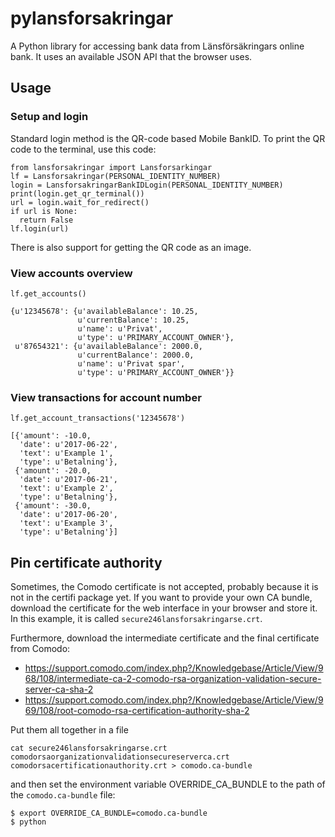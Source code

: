 # pylansforsakringar

A Python library for accessing bank data from Länsförsäkringars online bank. It uses an available JSON API that the browser uses.

## Usage

### Setup and login

Standard login method is the QR-code based Mobile BankID. To print the QR code to the terminal, use this code:

```
from lansforsakringar import Lansforsarkingar
lf = Lansforsakringar(PERSONAL_IDENTITY_NUMBER)
login = LansforsakringarBankIDLogin(PERSONAL_IDENTITY_NUMBER)
print(login.get_qr_terminal())
url = login.wait_for_redirect()
if url is None:
  return False
lf.login(url)
```

There is also support for getting the QR code as an image.


### View accounts overview

```
lf.get_accounts()

{u'12345678': {u'availableBalance': 10.25,
               u'currentBalance': 10.25,
               u'name': u'Privat',
               u'type': u'PRIMARY_ACCOUNT_OWNER'},
 u'87654321': {u'availableBalance': 2000.0,
               u'currentBalance': 2000.0,
               u'name': u'Privat spar',
               u'type': u'PRIMARY_ACCOUNT_OWNER'}}
```

### View transactions for account number

```
lf.get_account_transactions('12345678')

[{'amount': -10.0,
  'date': u'2017-06-22',
  'text': u'Example 1',
  'type': u'Betalning'},
 {'amount': -20.0,
  'date': u'2017-06-21',
  'text': u'Example 2',
  'type': u'Betalning'},
 {'amount': -30.0,
  'date': u'2017-06-20',
  'text': u'Example 3',
  'type': u'Betalning'}]
```

## Pin certificate authority
Sometimes, the Comodo certificate is not accepted, probably because it is not in the certifi package yet. If you want to provide your own CA bundle, download the certificate for the web interface in your browser and store it. In this example, it is called `secure246lansforsakringarse.crt`.

Furthermore, download the intermediate certificate and the final certificate from Comodo:
* https://support.comodo.com/index.php?/Knowledgebase/Article/View/968/108/intermediate-ca-2-comodo-rsa-organization-validation-secure-server-ca-sha-2
* https://support.comodo.com/index.php?/Knowledgebase/Article/View/969/108/root-comodo-rsa-certification-authority-sha-2

Put them all together in a file
```
cat secure246lansforsakringarse.crt comodorsaorganizationvalidationsecureserverca.crt comodorsacertificationauthority.crt > comodo.ca-bundle
```

and then set the environment variable OVERRIDE_CA_BUNDLE to the path of the `comodo.ca-bundle` file:
```
$ export OVERRIDE_CA_BUNDLE=comodo.ca-bundle
$ python
```
